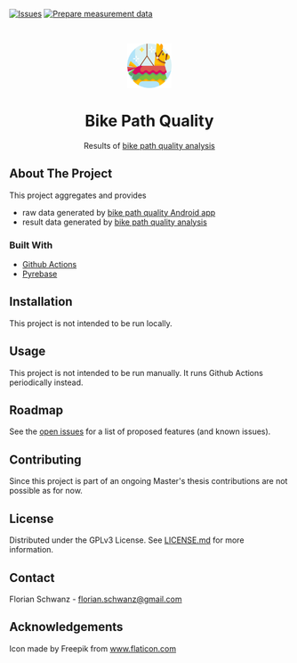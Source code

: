 [![Issues](https://img.shields.io/github/issues/florianschwanz/fom-big-data-bike-path-quality-results)](https://github.com/florianschwanz/fom-big-data-bike-path-quality-results/issues)
[![Prepare measurement data](https://github.com/florianschwanz/fom-big-data-bike-path-quality-results/actions/workflows/prepare-measurement-data-workflow.yaml/badge.svg)](https://github.com/florianschwanz/fom-big-data-bike-path-quality-results/actions/workflows/prepare-measurement-data-workflow.yaml)

<br />
<p align="center">
  <a href="https://github.com/florianschwanz/fom-big-data-bike-path-quality-results">
    <img src="./logo.png" alt="Logo" width="80" height="80">
  </a>

  <h1 align="center">Bike Path Quality</h1>

  <p align="center">
    Results of <a href="https://github.com/florianschwanz/fom-big-data-bike-path-quality-model" target="_blank">bike path quality
     analysis</a> 
  </p>
</p>

## About The Project

This project aggregates and provides
* raw data generated by [bike path quality Android app](https://github.com/florianschwanz/fom-big-data-bike-path-quality-android)
* result data generated by [bike path quality analysis](https://github.com/florianschwanz/fom-big-data-bike-path-quality-model)

### Built With

* [Github Actions](https://github.com/features/actions)
* [Pyrebase](https://github.com/thisbejim/Pyrebase)

## Installation

This project is not intended to be run locally.

## Usage

This project is not intended to be run manually. It runs Github Actions periodically instead.

## Roadmap

See the [open issues](https://github.com/florianschwanz/fom-big-data-bike-path-quality-results/issues) for a list of proposed features (and
 known issues).

## Contributing

Since this project is part of an ongoing Master's thesis contributions are not possible as for now.

## License

Distributed under the GPLv3 License. See [LICENSE.md](./LICENSE.md) for more information.

## Contact

Florian Schwanz - florian.schwanz@gmail.com

## Acknowledgements

Icon made by Freepik from www.flaticon.com
